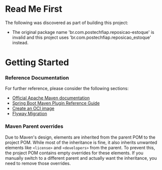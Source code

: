 # Read Me First
The following was discovered as part of building this project:

* The original package name 'br.com.postechfiap.reposicao-estoque' is invalid and this project uses 'br.com.postechfiap.reposicao_estoque' instead.

# Getting Started

### Reference Documentation
For further reference, please consider the following sections:

* [Official Apache Maven documentation](https://maven.apache.org/guides/index.html)
* [Spring Boot Maven Plugin Reference Guide](https://docs.spring.io/spring-boot/3.4.8-SNAPSHOT/maven-plugin)
* [Create an OCI image](https://docs.spring.io/spring-boot/3.4.8-SNAPSHOT/maven-plugin/build-image.html)
* [Flyway Migration](https://docs.spring.io/spring-boot/3.4.8-SNAPSHOT/how-to/data-initialization.html#howto.data-initialization.migration-tool.flyway)

### Maven Parent overrides

Due to Maven's design, elements are inherited from the parent POM to the project POM.
While most of the inheritance is fine, it also inherits unwanted elements like `<license>` and `<developers>` from the parent.
To prevent this, the project POM contains empty overrides for these elements.
If you manually switch to a different parent and actually want the inheritance, you need to remove those overrides.

